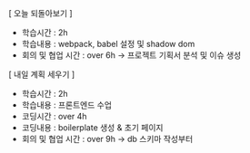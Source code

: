 [ 오늘 되돌아보기 ]
- 학습시간 : 2h
- 학습내용 : webpack, babel 설정 및 shadow dom
- 회의 및 협업 시간 : over 6h -> 프로젝트 기획서 분석 및 이슈 생성

[ 내일 계획 세우기 ]
- 학습시간 : 2h
- 학습내용 : 프론트엔드 수업
- 코딩시간 : over 4h
- 코딩내용 : boilerplate 생성 & 초기 페이지
- 회의 및 협업 시간 : over 9h -> db 스키마 작성부터